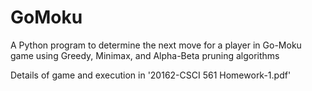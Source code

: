 # GoMoku
A Python program to determine the next move for a player in Go-Moku game using Greedy, Minimax, and Alpha-Beta pruning algorithms

Details of game and execution in '20162-CSCI 561 Homework-1.pdf'
